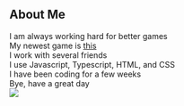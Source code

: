 ## About Me
I am always working hard for better games <br>
My newest game is [this](https://github.com/Aidensupboiiiiii/Number-guessing-game)<br>
I work with several friends<br>
I use Javascript, Typescript, HTML, and CSS <br>
I have been coding for a few weeks<br>
Bye, have a great day<br>
<img src = /.rickroll.gif>
